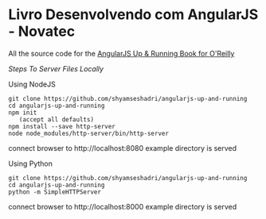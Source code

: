 Livro Desenvolvendo com AngularJS - Novatec
========================

All the source code for the [AngularJS Up &amp; Running Book for O'Reilly](http://shop.oreilly.com/product/0636920033486.do)

*Steps To Server Files Locally*

Using NodeJS
```
git clone https://github.com/shyamseshadri/angularjs-up-and-running
cd angularjs-up-and-running
npm init
   (accept all defaults)
npm install --save http-server
node node_modules/http-server/bin/http-server
```

connect browser to http://localhost:8080
example directory is served

Using Python

```
git clone https://github.com/shyamseshadri/angularjs-up-and-running
cd angularjs-up-and-running
python -m SimpleHTTPServer
```

connect browser to http://localhost:8000
example directory is served

